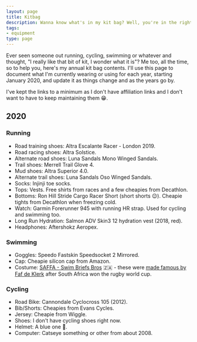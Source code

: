 ```yaml
---
layout: page
title: Kitbag
description: Wanna know what's in my kit bag? Well, you're in the right place.
tags:
- equipment
type: page
---
```


Ever seen someone out running, cycling, swimming or whatever and thought, "I really like that bit of kit, I wonder what it is"? Me too, all the time, so to help you, here's my annual kit bag contents. I'll use this page to document what I'm currently wearing or using for each year, starting January 2020, and update it as things change and as the years go by.

I've kept the links to a minimum as I don't have affiliation links and I don't want to have to keep maintaining them 😁.

## 2020

### Running

- Road training shoes: Altra Escalante Racer - London 2019.
- Road racing shoes: Altra Solstice.
- Alternate road shoes: Luna Sandals Mono Winged Sandals.
- Trail shoes: Merrell Trail Glove 4.
- Mud shoes: Altra Superior 4.0.
- Alternate trail shoes: Luna Sandals Oso Winged Sandals.
- Socks: Injinji toe socks.
- Tops: Vests. Free shirts from races and a few cheapies from Decathlon.
- Bottoms: Ron Hill Stride Cargo Racer Short (short shorts 😉). Cheapie tights from Decathlon when freezing cold.
- Watch: Garmin Forerunner 945 with running HR strap. Used for cycling and swimming too.
- Long Run Hydration: Salmon ADV Skin3 12 hydration vest (2018, red).
- Headphones: Aftershokz Aeropex.

### Swimming

- Goggles: Speedo Fastskin Speedsocket 2 Mirrored.
- Cap: Cheapie silicon cap from Amazon.
- Costume: [SAFFA - Swim Briefs Bros](https://www.beanbagthebrand.com/collections/swim-briefs-bros/products/saffa-swim) 🇿🇦 - these were [made famous by Faf de Klerk](https://www.timeslive.co.za/sport/rugby/2019-11-04-watch-faf-de-klerk-greeting-prince-harry-in-an-sa-flag-cozzie-is-a-whole-mood/) after South Africa won the rugby world cup.

### Cycling

- Road Bike: Cannondale Cyclocross 105 (2012).
- Bib/Shorts: Cheapies from Evans Cycles.
- Jersey: Cheapie from Wiggle.
- Shoes: I don't have cycling shoes right now.
- Helmet: A blue one 🤣.
- Computer: Catseye something or other from about 2008.

